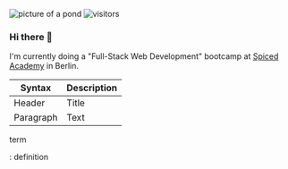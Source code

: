 ![picture of a pond](https://lh3.googleusercontent.com/pw/AL9nZEXtvXy-yuy85lM1C3otg2noKIJrWpuwEQPZI-nnN2fTl38X5rLdG48hcP9gKKT8TJeuIB7b1r4hLuVluSaxyrXzASnbTJ4e41d8Loe9ee8cDKWRPv2gfet381AOPdASivmsS-g39KtVhwz1O6pxxFlJNg=w3840-h1730-no?authuser=0)
![visitors](https://visitor-badge.glitch.me/badge?page_id=egbalwaldmann&left_color=green&right_color=red)
### Hi there 👋
I'm currently doing a "Full-Stack Web Development" bootcamp at [Spiced Academy](https://spiced-academy.com/) in Berlin.

| Syntax | Description |
| ----------- | ----------- |
| Header | Title |
| Paragraph | Text |

term

: definition

<!--
**egbalwaldmann/egbalwaldmann** is a ✨ _special_ ✨ repository because its `README.md` (this file) appears on your GitHub profile.

Here are some ideas to get you started:

- 🔭 I’m currently working on ...
- 🌱 I’m currently learning ...
- 👯 I’m looking to collaborate on ...
- 🤔 I’m looking for help with ...
- 💬 Ask me about ...
- 📫 How to reach me: ...
- 😄 Pronouns: ...
- ⚡ Fun fact: ...
-->
